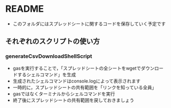 # README
- このフォルダにはスプレッドシートに関するコードを保存していく予定です

## それぞれのスクリプトの使い方
### generateCsvDownloadShellScript
- gasを実行することで，「スプレッドシートの全シートをwgetでダウンロードするシェルコマンド」を生成
- 生成されたシェルコマンドはconsole.logによって表示されます
- 一時的に，スプレッドシートの共有範囲を「リンクを知っている全員」
- gasではなくターミナルからシェルコマンドを実行
- 終了後にスプレッドシートの共有範囲を戻しておきましょう